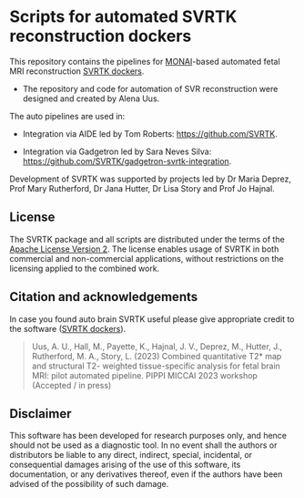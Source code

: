Scripts for automated SVRTK reconstruction dockers 
====================

This repository contains the pipelines for [MONAI](https://github.com/Project-MONAI/MONAI)-based automated fetal MRI reconstruction [SVRTK dockers](https://hub.docker.com/r/fetalsvrtk/svrtk).



- The repository and code for automation of SVR reconstruction were designed and created by Alena Uus.


The auto pipelines are used in:

- Integration via AIDE led by Tom Roberts: https://github.com/SVRTK.

- Integration via Gadgetron led by Sara Neves Silva: https://github.com/SVRTK/gadgetron-svrtk-integration.


Development of SVRTK was supported by projects led by Dr Maria Deprez, Prof Mary Rutherford, Dr Jana Hutter, Dr Lisa Story and Prof Jo Hajnal.


License
-------

The SVRTK package and all scripts are distributed under the terms of the
[Apache License Version 2](http://www.apache.org/licenses/LICENSE-2.0). The license enables usage of SVRTK in both commercial and non-commercial applications, without restrictions on the licensing applied to the combined work.


Citation and acknowledgements
-----------------------------

In case you found auto brain SVRTK useful please give appropriate credit to the software ([SVRTK dockers](https://hub.docker.com/r/fetalsvrtk/svrtk)).

> Uus, A. U., Hall, M., Payette, K., Hajnal, J. V., Deprez, M., Hutter, J., Rutherford, M. A., Story, L. (2023) Combined quantitative T2* map and structural T2- weighted tissue-specific analysis for fetal brain MRI: pilot automated pipeline. PIPPI MICCAI 2023 workshop (Accepted / in press)


Disclaimer
-------

This software has been developed for research purposes only, and hence should not be used as a diagnostic tool. In no event shall the authors or distributors be liable to any direct, indirect, special, incidental, or consequential damages arising of the use of this software, its documentation, or any derivatives thereof, even if the authors have been advised of the possibility of such damage.


